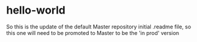 # hello-world
So this is the update of the default Master repository initial .readme file, so this one will need to be promoted to Master to be the 'in prod' version
